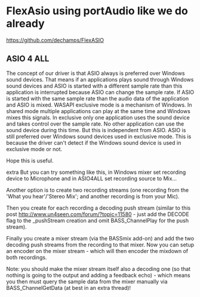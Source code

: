 # FlexAsio using portAudio like we do already
https://github.com/dechamps/FlexASIO

## ASIO 4 ALL
The concept of our driver is that ASIO always is preferred over Windows sound devices. That means if an applications plays sound through Windows sound devices and ASIO is started with a different sample rate than this application is interrupted because ASIO can change the sample rate. If ASIO is started with the same sample rate than the audio data of the application and ASIO is mixed.
WASAPI exclusive mode is a mechanism of Windows. In shared mode multiple applications can play at the same time and Windows mixes this signals. In exclusive only one application uses the sound device and takes control over the sample rate. No other application can use the sound device during this time. But this is independent from ASIO. ASIO is still preferred over Windows sound devices used in exclusive mode. This is because the driver can't detect if the Windows sound device is used in exclusive mode or not.

Hope this is useful.


extra
But you can try something like this, in Windows mixer set recording device to Microphone and in ASIO4ALL set recording source to Mix...

Another option is to create two recording streams (one recording from the 'What you hear'/'Stereo Mix'; and another recording is from your Mic).

Then you create for each recording a decoding push stream (similar to this post http://www.un4seen.com/forum/?topic=11580 - just add the DECODE flag to the _pushStream creation and omit BASS_ChannelPlay for the push stream).

Finally you create a mixer stream (via the BASSmix add-on) and add the two decoding push streams from the recording to that mixer.
Now you can setup an encoder on the mixer stream - which will then encoder the mixdown of both recordings.

Note: you should make the mixer stream itself also a decoding one (so that nothing is going to the output and adding a feedback echo) - which means you then must query the sample data from the mixer manually via BASS_ChannelGetData (at best in an extra thread)!
